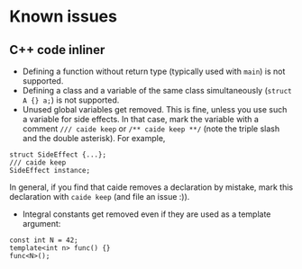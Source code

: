 # Known issues

## C++ code inliner

* Defining a function without return type (typically used with `main`) is not
  supported.
* Defining a class and a variable of the same class simultaneously (`struct A
  {} a;`) is not supported.
* Unused global variables get removed. This is fine, unless you use such a
  variable for side effects. In that case, mark the variable with a comment
`/// caide keep` or `/** caide keep **/` (note the triple slash and the double
asterisk). For example,   
``` 
struct SideEffect {...};   
/// caide keep   
SideEffect instance; 
```

  In general, if you find that caide removes a declaration by mistake, mark
this declaration with `caide keep` (and file an issue :)).

* Integral constants get removed even if they are used as a template argument: 
``` 
const int N = 42; 
template<int n> func() {} 
func<N>(); 
```

